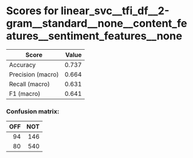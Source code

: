 # Scores for linear_svc__tfi_df__2-gram__standard__none__content_features__sentiment_features__none
|      Score      |Value|
|-----------------|----:|
|Accuracy         |0.737|
|Precision (macro)|0.664|
|Recall (macro)   |0.631|
|F1 (macro)       |0.641|

### Confusion matrix:
|OFF|NOT|
|--:|--:|
| 94|146|
| 80|540|
